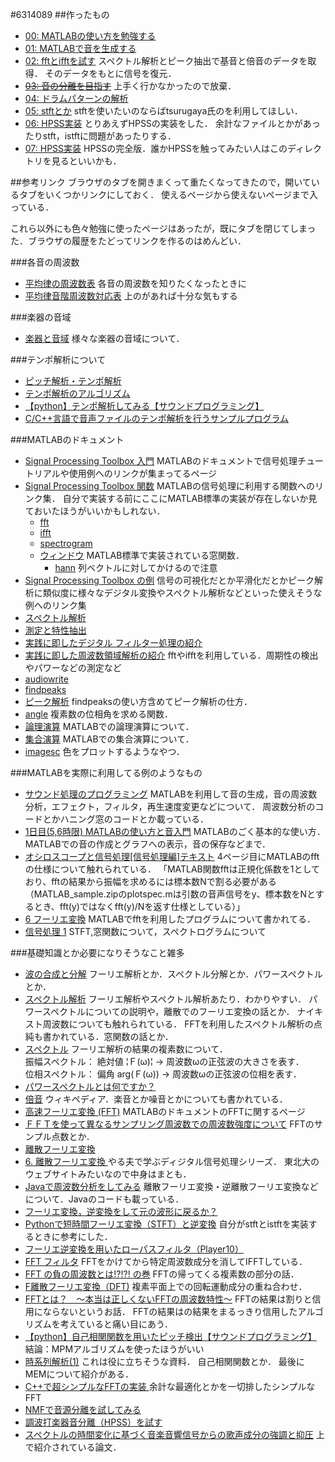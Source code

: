 #6314089
##作ったもの
- [00: MATLABの使い方を勉強する](/6314089/00/README.md)
- [01: MATLABで音を生成する](/6314089/01/README.md)
- [02: fftとifftを試す](/6314089/02/README.md)
  スペクトル解析とピーク抽出で基音と倍音のデータを取得．
  そのデータをもとに信号を復元．  
- ~~[03: 音の分離を目指す](/6314089/03/README.md)~~
  上手く行かなかったので放棄．
- [04: ドラムパターンの解析](/6314089/04/README.md)
- [05: stftとか](/6314089/05/README.md)
  stftを使いたいのならばtsurugaya氏のを利用してほしい．
- [06: HPSS実装](/6314089/06/README.md)
  とりあえずHPSSの実装をした．
  余計なファイルとかがあったりstft，istftに問題があったりする．
- [07: HPSS実装](/6314089/07/README.md)
  HPSSの完全版．誰かHPSSを触ってみたい人はこのディレクトリを見るといいかも．

##参考リンク
ブラウザのタブを開きまくって重たくなってきたので，開いているタブをいくつかリンクにしておく．
使えるページから使えないページまで入っている．

これら以外にも色々勉強に使ったページはあったが，既にタブを閉じてしまった．ブラウザの履歴をたどってリンクを作るのはめんどい．

###各音の周波数
- [平均律の周波数表](http://www.floatgarden.net/flstudio/hz.htm)
  各音の周波数を知りたくなったときに
- [平均律音階周波数対応表](http://d.hatena.ne.jp/underthemoon/20081026/p1)
  上のがあれば十分な気もする

###楽器の音域
- [楽器と音域](http://www.asahi-net.or.jp/~hb9t-ktd/music/Japan/Instrument/range_gm.html)
様々な楽器の音域について．

###テンポ解析について
- [ピッチ解析・テンポ解析 ](https://www20.atwiki.jp/lovely-fruity/sp/pages/154.html)
- [テンポ解析のアルゴリズム ](http://ackiesound.ifdef.jp/doc/tempo/main.html)
- [【python】テンポ解析してみる【サウンドプログラミング】](http://ism1000ch.hatenablog.com/entry/2014/07/08/164124)
- [C/C++言語で音声ファイルのテンポ解析を行うサンプルプログラム](http://hp.vector.co.jp/authors/VA046927/tempo/tempo.html)

###MATLABのドキュメント
- [Signal Processing Toolbox 入門](https://jp.mathworks.com/help/signal/getting-started-with-signal-processing-toolbox.html)
MATLABのドキュメントで信号処理チュートリアルや使用例へのリンクが集まってるページ
- [Signal Processing Toolbox 関数](https://jp.mathworks.com/help/signal/functionlist.html)
MATLABの信号処理に利用する関数へのリンク集．
自分で実装する前にここにMATLAB標準の実装が存在しないか見ておいたほうがいいかもしれない．
  - [fft](https://jp.mathworks.com/help/matlab/ref/fft.html)
  - [ifft](https://jp.mathworks.com/help/matlab/ref/ifft.html)
  - [spectrogram](https://jp.mathworks.com/help/signal/ref/spectrogram.html)
  - [ウィンドウ](https://jp.mathworks.com/help/signal/ug/windows.html)
  MATLAB標準で実装されている窓関数．
    - [hann](https://jp.mathworks.com/help/signal/ref/hann.html)
    列ベクトルに対してかけるので注意
- [Signal Processing Toolbox の例](https://jp.mathworks.com/help/signal/examples.html#buoqcgw-1)
信号の可視化だとか平滑化だとかピーク解析に類似度に様々なデジタル変換やスペクトル解析などといった使えそうな例へのリンク集
- [スペクトル解析](https://jp.mathworks.com/help/signal/spectral-analysis.html)
- [測定と特性抽出](https://jp.mathworks.com/help/signal/measurements-and-feature-extraction.html)
- [実践に即したデジタル フィルター処理の紹介](https://jp.mathworks.com/help/signal/examples/practical-introduction-to-digital-filtering.html)
- [実践に即した周波数領域解析の紹介](https://jp.mathworks.com/help/signal/examples/practical-introduction-to-frequency-domain-analysis_ja_JP.html)
fftやifftを利用している．周期性の検出やパワーなどの測定など
- [audiowrite](https://jp.mathworks.com/help/matlab/ref/audiowrite.html)
- [findpeaks](https://jp.mathworks.com/help/signal/ref/findpeaks.html)
- [ピーク解析](https://jp.mathworks.com/help/signal/ug/peak-analysis.html)
findpeaksの使い方含めてピーク解析の仕方．
- [angle](https://jp.mathworks.com/help/matlab/ref/angle.html)
複素数の位相角を求める関数．
- [論理演算](https://jp.mathworks.com/help/matlab/logical-operations.html)
MATLABでの論理演算について．
- [集合演算](https://jp.mathworks.com/help/matlab/set-operations.html)
MATLABでの集合演算について．
- [imagesc](https://jp.mathworks.com/help/matlab/ref/imagesc.html)
色をプロットするようなやつ．


###MATLABを実際に利用してる例のようなもの
- [サウンド処理のプログラミング](http://nis-ei.eng.hokudai.ac.jp/~aoki/laboratory04.html)
MATLABを利用して音の生成，音の周波数分析，エフェクト，フィルタ，再生速度変更などについて．
周波数分析のコードとかハニング窓のコードとか載っている．
- [1日目(5,6時限) MATLABの使い方と音入門](http://media.sys.wakayama-u.ac.jp/kawahara-lab/LOCAL/diss/diss5/ex1_56.htm)
MATLABのごく基本的な使い方．
MATLABでの音の作成とグラフへの表示，音の保存などまで．
- [オシロスコープと信号処理[信号処理編]テキスト](http://www.ns.kogakuin.ac.jp/~ct13050/johogaku/2-2.signal_processing.pdf)
4ページ目にMATLABのfftの仕様について触れられている．
「MATLAB関数fftは正規化係数を1としており、fftの結果から振幅を求めるには標本数Nで割る必要がある（MATLAB_sample.zipのplotspec.mは引数の音声信号をy、標本数をNとするとき、fft(y)ではなくfft(y)/Nを返す仕様としている）」
- [6 フーリエ変換](http://www.slp.k.hosei.ac.jp/~itou/lecture/2011/DigitalData/04_text.pdf)
MATLABでfftを利用したプログラムについて書かれてる．
- [信号処理 1](http://media.sys.wakayama-u.ac.jp/kawahara-lab/LOCAL/diss/diss7/S3_2.htm)
STFT,窓関数について，スペクトログラムについて


###基礎知識とか必要になりそうなこと雑多
- [波の合成と分解](http://www.structure.jp/column36/column36_3.html)
フーリエ解析とか．スペクトル分解とか．パワースペクトルとか．
- [スペクトル解析](http://climbsd.lowtem.hokudai.ac.jp/group/shigeru/tc/dataan2012/num5.pdf)
フーリエ解析やスペクトル解析あたり．わかりやすい．
パワースペクトルについての説明や，離散でのフーリエ変換の話とか．
ナイキスト周波数についても触れられている．
FFTを利用したスペクトル解析の点純も書かれている．窓関数の話とか．
- [スペクトル](http://www.asp.c.dendai.ac.jp/courses/basic/kihon_spectrum01.pdf)
フーリエ解析の結果の複素数について．  
振幅スペクトル：  絶対値 ¦Ｆ(ω)¦  →  周波数ωの正弦波の大きさを表す．  
位相スペクトル：  偏角 arg(Ｆ(ω))  →  周波数ωの正弦波の位相を表す．  
- [パワースペクトルとは何ですか？](https://www.onosokki.co.jp/HP-WK/c_support/faq/fft_common/fft_spectrum_6.htm)
- [倍音](https://ja.wikipedia.org/wiki/%E5%80%8D%E9%9F%B3)
ウィキペディア．楽音とか噪音とかについても書かれている．
- [高速フーリエ変換 (FFT)](https://jp.mathworks.com/help/matlab/math/fast-fourier-transform-fft.html)
MATLABのドキュメントのFFTに関するページ
- [ＦＦＴを使って異なるサンプリング周波数での周波数強度について](http://oshiete.goo.ne.jp/qa/3008401.html)
FFTのサンプル点数とか．
- [離散フーリエ変換](https://jp.mathworks.com/help/signal/ug/discrete-fourier-transform.html)
- [6. 離散フーリエ変換 ](http://www.ic.is.tohoku.ac.jp/~swk/lecture/yaruodsp/dft.html)
やる夫で学ぶディジタル信号処理シリーズ．
東北大のウェブサイトみたいなので中身はまとも．
- [Javaで周波数分析をしてみる](http://krr.blog.shinobi.jp/javafx_praxis/java%E3%81%A7%E5%91%A8%E6%B3%A2%E6%95%B0%E5%88%86%E6%9E%90%E3%82%92%E3%81%97%E3%81%A6%E3%81%BF%E3%82%8B)
離散フーリエ変換・逆離散フーリエ変換などについて．Javaのコードも載っている．
- [フーリエ変換，逆変換をして元の波形に戻るか？](http://www.me.cs.scitec.kobe-u.ac.jp/~takigu/jugyou/shingou/0210/ensyuu/Fourier.pdf)
- [Pythonで短時間フーリエ変換（STFT）と逆変換](http://yukara-13.hatenablog.com/entry/2013/11/17/210204)
自分がstftとistftを実装するときに参考にした．
- [フーリエ逆変換を用いたローパスフィルタ（Player10）](http://www.kuma-de.com/blog/2008-09-01/84)
- [FFT フィルタ](http://blog.hulinks.co.jp/2010/12/flexpro-fft-filter.html)
FFTをかけてから特定周波数成分を消してIFFTしている．
- [FFT の負の周波数とは!?!?! の巻](http://www.bsddiary.net/d/20090508.html)
FFTの帰ってくる複素数の部分の話．
- [F離散フーリエ変換（DFT)](http://laputa.cs.shinshu-u.ac.jp/~yizawa/InfSys1/basic/chap6/index.htm)
複素平面上での回転運動成分の重ね合わせ．
- [FFTとは？　～本当は正しくないFFTの周波数特性～](http://nabe.blog.abk.nu/whats-fft)
FFTの結果は割りと信用にならないというお話．
FFTの結果はの結果をまるっきり信用したアルゴリズムを考えていると痛い目にあう．
- [【python】自己相関関数を用いたピッチ検出【サウンドプログラミング】](http://ism1000ch.hatenablog.com/entry/2014/08/27/015052)
結論：MPMアルゴリズムを使ったほうがいい
- [時系列解析(1)](http://www.astrobio.k.u-tokyo.ac.jp/tajika/class/kiso2/fourier1.pdf)
これは役に立ちそうな資料．
自己相関関数とか．
最後にMEMについて紹介がある．
- [C++で超シンプルなFFTの実装 ](http://geisterchor.blogspot.jp/2015/05/cfft.html)
余計な最適化とかを一切排したシンプルなFFT
- [NMFで音源分離を試してみる ](http://r9y9.github.io/blog/2014/10/19/nmf-music-source-separation/)
- [調波打楽器音分離（HPSS）を試す ](http://r9y9.github.io/blog/2013/09/14/hpss/)
- [スペクトルの時間変化に基づく音楽音響信号からの歌声成分の強調と抑圧](http://ci.nii.ac.jp/naid/110007997346)
上で紹介されている論文．
